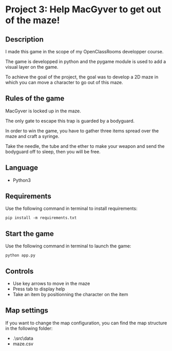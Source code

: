 # Project 3: Help MacGyver to get out of the maze!

## Description

I made this game in the scope of my OpenClassRooms developper course.

The game is developped in python and the pygame module is used to add a visual layer on the game.

To achieve the goal of the project, the goal was to develop a 2D maze in which you can move a character to go out of this
maze.


## Rules of the game

MacGyver is locked up in the maze. 

The only gate to escape this trap is guarded by a bodyguard.

In order to win the game, you have to gather three items spread over the maze and craft a syringe.

Take the needle, the tube and the ether to make your weapon and send the bodyguard off to sleep, then you will be free.

## Language

* Python3

## Requirements

Use the following command in terminal to install requirements:

```
pip install -m requirements.txt
```

## Start the game

Use the following command in terminal to launch the game:

```
python app.py
```

## Controls

* Use key arrows to move in the maze
* Press tab to display help
* Take an item by positionning the character on the item

## Map settings

If you want to change the map configuration, you can find the map structure in the following folder:

* .\src\data
* maze.csv



